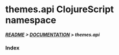 
# themes.api ClojureScript namespace

##### [README](../../../README.md) > [DOCUMENTATION](../../COVER.md) > themes.api

### Index
